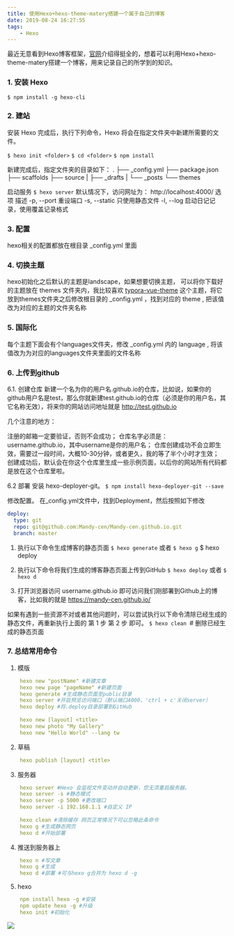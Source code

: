 ```yaml
---
title: 使用Hexo+hexo-theme-matery搭建一个属于自己的博客
date: 2019-08-24 16:27:55
tags:
    - Hexo
---
```



最近无意看到Hexo博客框架，[官网](https://hexo.io/zh-cn/docs/)介绍得挺全的，想着可以利用Hexo+hexo-theme-matery搭建一个博客，用来记录自己的所学到的知识。

### 1. 安装 Hexo

`$ npm install -g hexo-cli`

### 2. 建站

安装 Hexo 完成后，执行下列命令，Hexo 将会在指定文件夹中新建所需要的文件。

`$ hexo init <folder>`
`$ cd <folder>`
`$ npm install`

新建完成后，指定文件夹的目录如下：
.
├── _config.yml
├── package.json
├── scaffolds
├── source
|   ├── _drafts
|   └── _posts
└── themes

启动服务
`$ hexo server`
默认情况下，访问网址为： http://localhost:4000/
选项	描述
-p,     --port	重设端口
-s,     --static	只使用静态文件
-l,     --log	启动日记记录，使用覆盖记录格式


### 3. 配置
hexo相关的配置都放在根目录 _config.yml 里面

### 4. 切换主题
hexo初始化之后默认的主题是landscape，如果想要切换主题， 可以将你下载好的主题放在 themes 文件夹内，我比较喜欢 [typora-vue-theme](https://github.com/blinkfox/hexo-theme-matery/blob/develop/README_CN.md) 这个主题，将它放到themes文件夹之后修改根目录的 _config.yml ，找到对应的 theme , 把该值改为对应的主题的文件夹名称

### 5. 国际化
每个主题下面会有个languages文件夹，修改 _config.yml 内的 language , 将该值改为为对应的languages文件夹里面的文件名称

### 6. 上传到github
6.1. 创建仓库
新建一个名为你的用户名.github.io的仓库，比如说，如果你的github用户名是test，那么你就新建test.github.io的仓库（必须是你的用户名，其它名称无效），将来你的网站访问地址就是 http://test.github.io 

几个注意的地方：

注册的邮箱一定要验证，否则不会成功；
仓库名字必须是：username.github.io，其中username是你的用户名；
仓库创建成功不会立即生效，需要过一段时间，大概10-30分钟，或者更久，我的等了半个小时才生效；
创建成功后，默认会在你这个仓库里生成一些示例页面，以后你的网站所有代码都是放在这个仓库里啦。

6.2 部署
安装 hexo-deployer-git。
`$ npm install hexo-deployer-git --save`

修改配置。
在_config.yml文件中，找到Deployment，然后按照如下修改

```yaml
deploy:
  type: git
  repo: git@github.com:Mandy-cen/Mandy-cen.github.io.git
  branch: master
```

1) 执行以下命令生成博客的静态页面
`$ hexo generate`
或者 `$ hexo g`
$ hexo deploy

2) 执行以下命令将我们生成的博客静态页面上传到GitHub
`$ hexo deploy`
或者 `$ hexo d`

3) 打开浏览器访问 username.github.io 即可访问我们刚部署到Github上的博客，比如我的就是  https://mandy-cen.github.io/

如果有遇到一些资源不对或者其他问题时，可以尝试执行以下命令清除已经生成的静态文件，再重新执行上面的 第 1 步 第 2 步 即可。
`$ hexo clean `# 删除已经生成的静态页面

### 7. 总结常用命令

1) 模版
```yaml
    hexo new "postName" #新建文章
    hexo new page "pageName" #新建页面
    hexo generate #生成静态页面至public目录
    hexo server #开启预览访问端口（默认端口4000，'ctrl + c'关闭server）
    hexo deploy #将.deploy目录部署到GitHub
    
    hexo new [layout] <title>
    hexo new photo "My Gallery"
    hexo new "Hello World" --lang tw
```

2) 草稿
```yaml
    hexo publish [layout] <title>
```

3) 服务器
```yaml
    hexo server #Hexo 会监视文件变动并自动更新，您无须重启服务器。
    hexo server -s #静态模式
    hexo server -p 5000 #更改端口
    hexo server -i 192.168.1.1 #自定义 IP
    
    hexo clean #清除缓存 网页正常情况下可以忽略此条命令
    hexo g #生成静态网页
    hexo d #开始部署
```

4) 推送到服务器上
```yaml
    hexo n #写文章
    hexo g #生成
    hexo d #部署 #可与hexo g合并为 hexo d -g
```

5) hexo
```yaml
    npm install hexo -g #安装  
    npm update hexo -g #升级  
    hexo init #初始化
```

![](https://raw.githubusercontent.com/Mandy-cen/Mandy-cen.github.io/master/favicon.png)